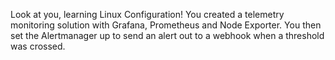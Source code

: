 Look at you, learning Linux Configuration!
You created a telemetry monitoring solution with Grafana, Prometheus and Node Exporter. You then set the Alertmanager up to send an alert out to a webhook when a threshold was crossed.